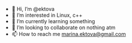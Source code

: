 - 👋 Hi, I’m @ektova
- 👀 I’m interested in Linux, c++
- 🌱 I’m currently learning something
- 💞️ I’m looking to collaborate on nothing atm
- 📫 How to reach me marina.ektova@gmail.com

<!---
ektova/ektova is a ✨ special ✨ repository because its `README.md` (this file) appears on your GitHub profile.
You can click the Preview link to take a look at your changes.
--->
